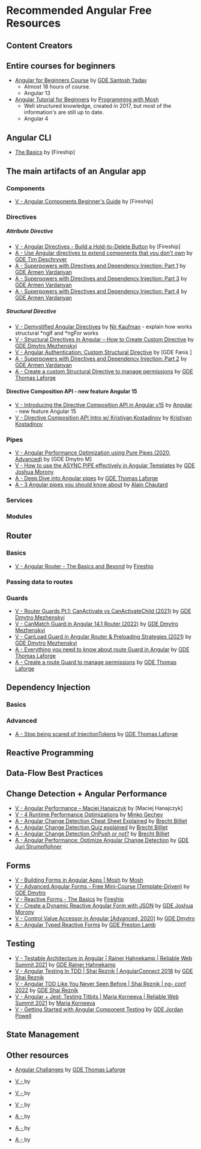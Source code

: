 # Recommended Angular Free Resources

## Content Creators

## Entire courses for beginners
* [Angular for Beginners Course](https://www.youtube.com/watch?v=3qBXWUpoPHo) by [GDE Santosh Yadav]()
  * Almost 18 hours of course.
  * Angular 13
* [Angular Tutorial for Beginners](https://www.youtube.com/watch?v=k5E2AVpwsko) by [Programming with Mosh]()
  * Well structured knowledge, created in 2017, but most of the information's are still up to date.
  * Angular 4

## Angular CLI
  * [The Basics](https://www.youtube.com/watch?v=IZEolKjcjks) by [Fireship]

## The main artifacts of an Angular app

### Components
  * [V - Angular Components Beginner's Guide](https://www.youtube.com/watch?v=23o0evRtrFI) by [Fireship]

### Directives

##### Attribute Directive
  * [V - Angular Directives - Build a Hold-to-Delete Button](https://www.youtube.com/watch?v=kl-UMCHpEsw) by [Fireship]
  * [A - Use Angular directives to extend components that you don't own](https://timdeschryver.dev/blog/use-angular-directives-to-extend-components-that-you-dont-own) by [GDE Tim Deschryver]()
  * [A - Superpowers with Directives and Dependency Injection: Part 1](https://dev.to/this-is-angular/superpowers-with-directives-and-dependency-injection-part-1-ho7) by [GDE Armen Vardanyan]()
  * [A - Superpowers with Directives and Dependency Injection: Part 3](https://dev.to/this-is-angular/superpowers-with-directives-and-dependency-injection-part-3-18ja) by [GDE Armen Vardanyan]()
  * [A - Superpowers with Directives and Dependency Injection: Part 4](https://dev.to/this-is-angular/superpowers-with-directives-and-dependency-injection-part-4-2gi8) by [GDE Armen Vardanyan]()

##### Structural Directive
  * [V - Demystified Angular Directives](https://www.youtube.com/watch?v=bVyw2njDoZw) by [Nir Kaufman]() - explain how works structural *ngIf and *ngFor works
  * [V - Structural Directives in Angular – How to Create Custom Directive](https://www.youtube.com/watch?v=07CaGlbMPbw) by [GDE Dmytro Mezhenskyi]()
  * [V - Angular Authentication: Custom Structural Directive](https://www.youtube.com/watch?v=pUra6iPzhFA) by [GDE Fanis ]
  * [A - Superpowers with Directives and Dependency Injection: Part 2](https://dev.to/this-is-angular/superpowers-with-directives-and-dependency-injection-part-2-16ea) by [GDE Armen Vardanyan]()
  * [A - Create a custom Structural Directive to manage permissions](https://dev.to/this-is-angular/create-a-custom-structural-directive-to-manage-permissions-like-a-pro-5293) by [GDE Thomas Laforge]()

#### Directive Composition API - new feature Angular 15
  * [V - Introducing the Directive Composition API in Angular v15](https://www.youtube.com/watch?v=EJJwyyjsRGs) by [Angular]() - new feature Angular 15
  * [V - Directive Composition API Intro w/ Kristiyan Kostadinov](https://www.youtube.com/watch?v=oC9Qd9yw3pE) by [Kristiyan Kostadinov]()

### Pipes
* [V - Angular Performance Optimization using Pure Pipes (2020, Advanced)](https://www.youtube.com/watch?v=YsOf90RZfss) by [GDE Dmytro M]
* [V - How to use the ASYNC PIPE effectively in Angular Templates](https://www.youtube.com/watch?v=ev1yE0SYs9Y) by [GDE Joshua Morony]()
* [A - Deep Dive into Angular pipes](https://medium.com/ngconf/deep-dive-into-angular-pipes-c040588cd15d) by [GDE Thomas Laforge]()
* [A - 3 Angular pipes you should know about](https://medium.com/angular-training/3-angular-pipes-you-should-now-about-f635d6ab891f) by [Alain Chautard]()

### Services

### Modules

## Router

### Basics
* [V - Angular Router - The Basics and Beyond](https://www.youtube.com/watch?v=Np3ULAMqwNo) by [Fireship]()

### Passing data to routes

### Guards
* [V - Router Guards Pt.1: CanActivate vs CanActivateChild (2021)](https://www.youtube.com/watch?v=NxidP4I9EHE) by [GDE Dmytro Mezhenskyi]()
* [V - CanMatch Guard in Angular 14.1 Router (2022)](https://www.youtube.com/watch?v=OpBFhnLlhdE) by [GDE Dmytro Mezhenskyi]()
* [V - CanLoad Guard in Angular Router & Preloading Strategies (2021)](https://www.youtube.com/watch?v=HMJA05iGtfY) by [GDE Dmytro Mezhenskyi]()
* [A - Everything you need to know about route Guard in Angular](https://dev.to/this-is-angular/everything-you-need-to-know-about-route-guard-in-angular-2hkn) by [GDE Thomas Laforge]()
* [A - Create a route Guard to manage permissions](https://dev.to/this-is-angular/create-a-route-guard-to-manage-permissions-4c09) by [GDE Thomas Laforge]()

## Dependency Injection

### Basics

### Advanced
* [A - Stop being scared of InjectionTokens](https://dev.to/this-is-angular/stop-being-scared-of-injectiontokens-2406) by [GDE Thomas Laforge]()

## Reactive Programming

## Data-Flow Best Practices

## Change Detection + Angular Performance
* [V - Angular Performance – Maciej Hanajczyk](https://www.youtube.com/watch?v=Tgdmc4NCCF0) by [Maciej Hanajczyk]
* [V - 4 Runtime Performance Optimizations](https://www.youtube.com/watch?v=f8sA-i6gkGQ) by [Minko Gechev]()
* [A - Angular Change Detection Cheat Sheet Explained](https://blog.simplified.courses/angular-change-detection-cheat-sheet-explained/) by [Brecht Billiet]()
* [A - Angular Change Detection Quiz explained](https://blog.simplified.courses/angular-change-detection-quiz-explained/) by [Brecht Billiet]()
* [A - Angular Change Detection OnPush or not?](https://blog.simplified.courses/angular-change-detection-onpush-or-not/) by [Brecht Billiet]()
* [A - Angular Performance: Optimize Angular Change Detection](https://dev.to/angular/angular-performance-optimize-angular-change-detection-2anc) by [GDE Juri Strumpflohner]()

## Forms
* [V - Building Forms in Angular Apps | Mosh](https://www.youtube.com/watch?v=hAaoPOx_oIw) by [Mosh]()
* [V - Advanced Angular Forms - Free Mini-Course (Template-Driven)](https://www.youtube.com/watch?v=cWXhaFBGArk) by [GDE Dmytro]()
* [V - Reactive Forms - The Basics](https://www.youtube.com/watch?v=JeeUY6WaXiA) by [Fireship]()
* [V - Create a Dynamic Reactive Angular Form with JSON](https://www.youtube.com/watch?v=ByHw_RMjkKM) by [GDE Joshua Morony]()
* [V - Control Value Accessor in Angular [Advanced, 2020]](https://www.youtube.com/watch?v=OrmIfW8Ak3w) by [GDE Dmytro]()
* [A - Angular Typed Reactive Forms](https://dev.to/prestonjlamb/angular-typed-reactive-forms-29c7) by [GDE Preston Lamb]()

## Testing
* [V - Testable Architecture in Angular | Rainer Hahnekamp | Reliable Web Summit 2021](https://www.youtube.com/watch?v=pAmdyvJ5VNY) by [GDE Rainer Hahnekamp]()
* [V - Angular Testing In TDD | Shai Reznik | AngularConnect 2018](https://www.youtube.com/watch?v=k9LWSh2xxjM) by [GDE Shai Reznik]()
* [V - Angular TDD Like You Never Seen Before | Shai Reznik | ng- conf 2022](https://www.youtube.com/watch?v=KHaeVaSkhIE) by [GDE Shai Reznik]()
* [V - Angular + Jest: Testing Titbits | Maria Korneeva | Reliable Web Summit 2021](https://www.youtube.com/watch?v=HfKdktNB9wA) by [Maria Korneeva]()
* [V - Getting Started with Angular Component Testing](https://www.youtube.com/watch?v=weWTHGWe6uU) by [GDE Jordan Powell]()

## State Management

## Other resources
* [Angular Challanges](https://github.com/tomalaforge/angular-challenges) by [GDE Thomas Laforge]()

* [V - ]() by []()
* [V - ]() by []()
* [V - ]() by []()
* [A - ]() by []()
* [A - ]() by []()
* [A - ]() by []()
